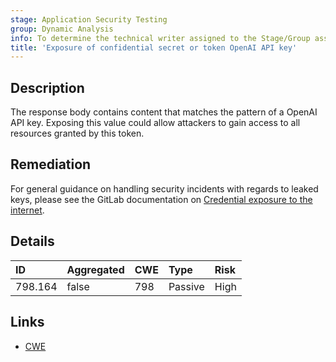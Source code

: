 ```yaml
---
stage: Application Security Testing
group: Dynamic Analysis
info: To determine the technical writer assigned to the Stage/Group associated with this page, see https://handbook.gitlab.com/handbook/product/ux/technical-writing/#assignments
title: 'Exposure of confidential secret or token OpenAI API key'
---
```


## Description

The response body contains content that matches the pattern of a OpenAI API key.
Exposing this value could allow attackers to gain access to all resources granted by this token.

## Remediation

For general guidance on handling security incidents with regards to leaked keys, please see the GitLab documentation on [Credential exposure to the internet](../../../../../security/responding_to_security_incidents.md#credential-exposure-to-public-internet).

## Details

| ID      | Aggregated | CWE | Type | Risk |
|:--------|:-----------|:----|:-----|:-----|
| 798.164 | false | 798 | Passive | High |

## Links

- [CWE](https://cwe.mitre.org/data/definitions/798.html)
